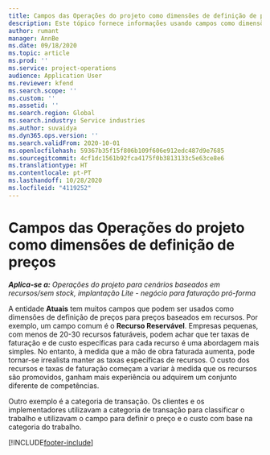 ```yaml
---
title: Campos das Operações do projeto como dimensões de definição de preços
description: Este tópico fornece informações usando campos como dimensões dos preços no Dynamics 365 Project Operations.
author: rumant
manager: AnnBe
ms.date: 09/18/2020
ms.topic: article
ms.prod: ''
ms.service: project-operations
audience: Application User
ms.reviewer: kfend
ms.search.scope: ''
ms.custom: ''
ms.assetid: ''
ms.search.region: Global
ms.search.industry: Service industries
ms.author: suvaidya
ms.dyn365.ops.version: ''
ms.search.validFrom: 2020-10-01
ms.openlocfilehash: 59367b35f15f806b109f606e912edc487d9e7685
ms.sourcegitcommit: 4cf1dc1561b92fca4175f0b3813133c5e63ce8e6
ms.translationtype: HT
ms.contentlocale: pt-PT
ms.lasthandoff: 10/28/2020
ms.locfileid: "4119252"
---
```

# <a name="project-operations-fields-as-pricing-dimensions"></a>Campos das Operações do projeto como dimensões de definição de preços

_**Aplica-se a:** Operações do projeto para cenários baseados em recursos/sem stock, implantação Lite - negócio para faturação pró-forma_

A entidade **Atuais** tem muitos campos que podem ser usados como dimensões de definição de preços para preços baseados em recursos. Por exemplo, um campo comum é o **Recurso Reservável**. Empresas pequenas, com menos de 20-30 recursos faturáveis, podem achar que ter taxas de faturação e de custo específicas para cada recurso é uma abordagem mais simples. No entanto, à medida que a mão de obra faturada aumenta, pode tornar-se irrealista manter as taxas específicas de recursos. O custo dos recursos e taxas de faturação começam a variar à medida que os recursos são promovidos, ganham mais experiência ou adquirem um conjunto diferente de competências. 

Outro exemplo é a categoria de transação. Os clientes e os implementadores utilizavam a categoria de transação para classificar o trabalho e utilizavam o campo para definir o preço e o custo com base na categoria do trabalho.


[!INCLUDE[footer-include](../includes/footer-banner.md)]